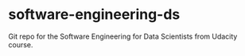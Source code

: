 # software-engineering-ds
Git repo for the Software Engineering for Data Scientists from Udacity course.  
